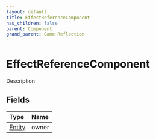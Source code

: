 ```yaml
---
layout: default
title: EffectReferenceComponent
has_children: false
parent: Component
grand_parent: Game Reflection
---
```

# EffectReferenceComponent
Description 

## Fields

| Type | Name |
|:----------|:--------------|
| [Entity](/riftbreaker-wiki/docs/game-reflection/classes/entity/) | owner |

